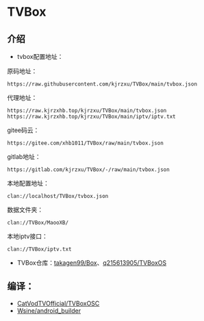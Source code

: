 # TVBox

## 介绍
- tvbox配置地址：

原码地址：
```
https://raw.githubusercontent.com/kjrzxu/TVBox/main/tvbox.json
```
代理地址：
```
https://raw.kjrzxhb.top/kjrzxu/TVBox/main/tvbox.json
https://raw.kjrzxhb.top/kjrzxu/TVBox/main/iptv/iptv.txt
```
gitee码云：
```
https://gitee.com/xhb1011/TVBox/raw/main/tvbox.json
```
gitlab地址：
```
https://gitlab.com/kjrzxu/TVBox/-/raw/main/tvbox.json
```
本地配置地址：
```
clan://localhost/TVBox/tvbox.json
```
数据文件夹：
```
clan://TVBox/MaooXB/
```
本地iptv接口：
```
clan://TVBox/iptv.txt
```
- TVBox仓库：[takagen99/Box](https://github.com/takagen99/Box)、[q215613905/TVBoxOS](https://github.com/q215613905/TVBoxOS)

## 编译：
- [CatVodTVOfficial/TVBoxOSC](https://github.com/CatVodTVOfficial/TVBoxOSC) 
- [Wsine/android_builder](https://github.com/Wsine/android_builder) 
